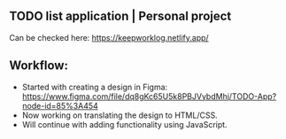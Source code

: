 ## TODO list application | Personal project

Can be checked here: https://keepworklog.netlify.app/

## Workflow:

- Started with creating a design in Figma: https://www.figma.com/file/dq8gKc65U5k8PBJVybdMhj/TODO-App?node-id=85%3A454
- Now working on translating the design to HTML/CSS.
- Will continue with adding functionality using JavaScript.
